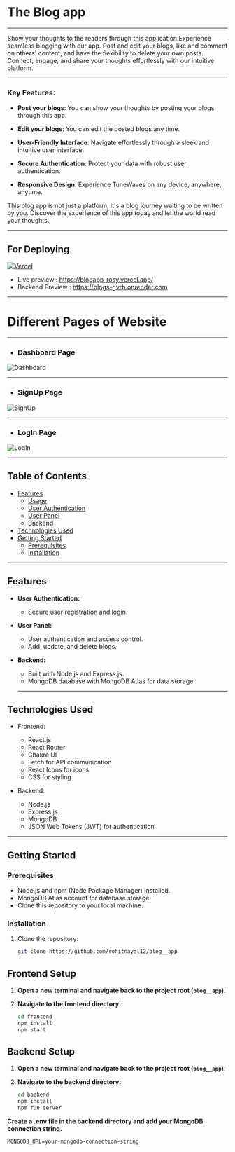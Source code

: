 # The Blog app

-----

Show your thoughts to the readers through this application.Experience seamless blogging with our app. Post and edit your blogs, like and comment on others' content, and have the flexibility to delete your own posts. Connect, engage, and share your thoughts effortlessly with our intuitive platform.

-----

### Key Features:

- **Post your blogs**: You can show your thoughts by posting your blogs through this app.

- **Edit your blogs**: You can edit the posted blogs any time.

- **User-Friendly Interface**: Navigate effortlessly through a sleek and intuitive user interface.

- **Secure Authentication**: Protect your data with robust user authentication.

- **Responsive Design**: Experience TuneWaves on any device, anywhere, anytime.

This blog app is not just a platform, it's a blog journey waiting to be written by you. Discover the experience of this app today and let the world read your thoughts.

-----
## For Deploying
[![Vercel](https://img.shields.io/badge/Vercel-000000?style=for-the-badge&logo=vercel&logoColor=white)](https://vercel.com/)


- Live preview : https://blogapp-rosy.vercel.app/
- Backend Preview : https://blogs-gvrb.onrender.com

  
-----
# Different Pages of Website

-----

- ### Dashboard Page
  

![Dashboard](https://github.com/rohitnayal12/blog__app/assets/119488668/21b613aa-666f-4d54-97ae-2ab4b05ed862)

-----

 - ### SignUp Page
   

![SignUp](https://github.com/rohitnayal12/blog__app/assets/119488668/7306548b-ca02-4fdb-80ff-997a7559b81f)

-----

- ### LogIn Page
  

![LogIn](https://github.com/rohitnayal12/blog__app/assets/119488668/7e702ea2-80f6-498a-adad-680c26765285)

-----

## Table of Contents

- [Features](#features)
  - [Usage](#usage)
  - [User Authentication](#user-authentication)
  - [User Panel](#user-panel)
  - Backend
- [Technologies Used](#technologies-used)
- [Getting Started](#getting-started)
  - [Prerequisites](#prerequisites)
  - [Installation](#installation)


-----
## Features

- **User Authentication:**
  - Secure user registration and login.
  
- **User Panel:**
  - User authentication and access control.
  - Add, update, and delete blogs.
  
- **Backend:**
  - Built with Node.js and Express.js.
  - MongoDB database with MongoDB Atlas for data storage.

  -----
## Technologies Used

- Frontend:
  - React.js
  - React Router
  - Chakra UI
  - Fetch for API communication
  - React Icons for icons
  - CSS for styling
  
- Backend:
  - Node.js
  - Express.js
  - MongoDB
  - JSON Web Tokens (JWT) for authentication

-----  
## Getting Started

### Prerequisites

- Node.js and npm (Node Package Manager) installed.
- MongoDB Atlas account for database storage.
- Clone this repository to your local machine.

### Installation

1. Clone the repository:

   ```bash
   git clone https://github.com/rohitnayal12/blog__app

 ## Frontend Setup
 
1. **Open a new terminal and navigate back to the project root (`blog__app`).**

2. **Navigate to the frontend directory:**

   ```bash
   cd frontend
   npm install
   npm start

  ## Backend Setup

1. **Open a new terminal and navigate back to the project root (`blog__app`).**
2. **Navigate to the backend directory:**

   ```bash
   cd backend
   npm install
   npm run server
  **Create a .env file in the backend directory and add your MongoDB connection string.**
  ```
  MONGODB_URL=your-mongodb-connection-string

